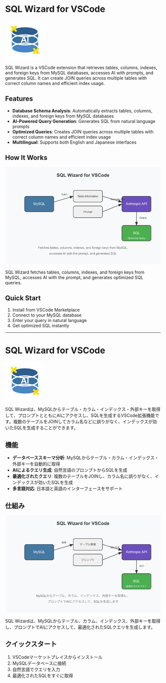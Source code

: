 # SQL Wizard for VSCode

![SQL Wizard](media/database.png)

SQL Wizard is a VSCode extension that retrieves tables, columns, indexes, and foreign keys from MySQL databases, accesses AI with prompts, and generates SQL. It can create JOIN queries across multiple tables with correct column names and efficient index usage.

## Features

- **Database Schema Analysis**: Automatically extracts tables, columns, indexes, and foreign keys from MySQL databases
- **AI-Powered Query Generation**: Generates SQL from natural language prompts
- **Optimized Queries**: Creates JOIN queries across multiple tables with correct column names and efficient index usage
- **Multilingual**: Supports both English and Japanese interfaces

## How It Works

![SQL Wizard Overview](media/overview-en.png)

SQL Wizard fetches tables, columns, indexes, and foreign keys from MySQL, accesses AI with the prompt, and generates optimized SQL queries.

## Quick Start

1. Install from VSCode Marketplace
2. Connect to your MySQL database
3. Enter your query in natural language
4. Get optimized SQL instantly

---

# SQL Wizard for VSCode

![SQL Wizard](media/database.png)

SQL Wizardは、MySQLからテーブル・カラム・インデックス・外部キーを取得して、プロンプトとともにAIにアクセスし、SQLを生成するVSCode拡張機能です。複数のテーブルをJOINしてカラム名などに誤りがなく、インデックスが効いたSQLを生成することができます。

## 機能

- **データベーススキーマ分析**: MySQLからテーブル・カラム・インデックス・外部キーを自動的に取得
- **AIによるクエリ生成**: 自然言語のプロンプトからSQLを生成
- **最適化されたクエリ**: 複数のテーブルをJOINし、カラム名に誤りがなく、インデックスが効いたSQLを生成
- **多言語対応**: 日本語と英語のインターフェースをサポート

## 仕組み

![SQL Wizard概要](media/overview-ja.png)

SQL Wizardは、MySQLからテーブル、カラム、インデックス、外部キーを取得し、プロンプトでAIにアクセスして、最適化されたSQLクエリを生成します。

## クイックスタート

1. VSCodeマーケットプレイスからインストール
2. MySQLデータベースに接続
3. 自然言語でクエリを入力
4. 最適化されたSQLをすぐに取得
